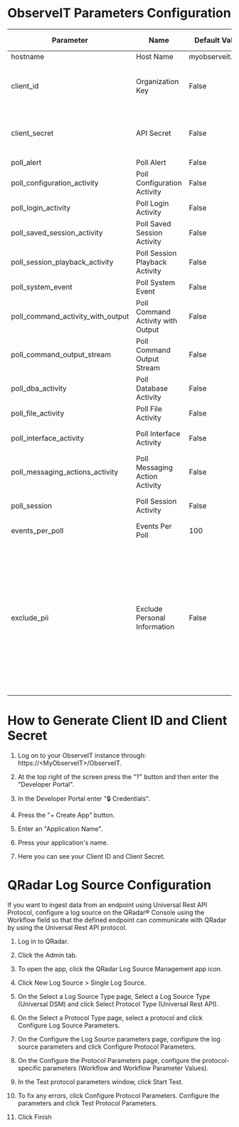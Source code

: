 # ObserveIT Parameters Configuration
Parameter                           | Name | Default Value | Type | Required (True/False) | Description
---                                 | --- | --- | --- |--- |---
hostname                            | Host Name | myobserveit.com | String | True | IP for the instance.
client_id                           | Organization Key | False | Authentication | True | Can be received through the Developer Portal by selecting Credentials and pressing the Create App button.
client_secret                       | API Secret | False | Authentication | True | Can be received through the Developer Portal by selecting Credentials and pressing the Create App button.
poll_alert                          | Poll Alert | False | Bool | False | Alert Events.
poll_configuration_activity         | Poll Configuration Activity | False | Bool | False | Audit Configuration Activity.
poll_login_activity                 | Poll Login Activity | False | Bool | False | Audit Login Activity.
poll_saved_session_activity         | Poll Saved Session Activity | False | Bool | False | Audit Saved Sessions Activity.
poll_session_playback_activity      | Poll Session Playback Activity | False | Bool | False | Audit Session Playback Activity.
poll_system_event                   | Poll System Event | False | Bool | False | System Events.
poll_command_activity_with_output   | Poll Command Activity with Output | False | Bool | False | UNIX Command Events
poll_command_output_stream          | Poll Command Output Stream | False | Bool | False | UNIX Output Streams
poll_dba_activity                   | Poll Database Activity | False | Bool | False | Database Events
poll_file_activity                  | Poll File Activity | False | Bool | False | File Monitoring Activity Events
poll_interface_activity             | Poll Interface Activity | False | Bool | False | Windows/Mac user interface interaction events
poll_messaging_actions_activity     | Poll Messaging Action Activity | False | Bool | False | Messaging Actions Activity Events
poll_session                        | Poll Session Activity | False | Bool | False | Summary of activities for a completed or in-progress user session
events_per_poll                     | Events Per Poll | 100 | Number | False | Max number of records to return per poll
exclude_pii                         | Exclude Personal Information | False | Bool | False | Exclude Personal Identifiable Information from the reports.The fields to exclude are: `loginName`, `secondaryLoginName`, `endpointName`, `remoteHostName`, `windowTitle`,`accessedUrl`, `domainName`, `secondaryDomainName`, `remoteAddress`,`sqlUserName`, `sessionServerName`, `sessionLoginName`,  `savedSessionName`, `operatorUsername`, `operatorDomainName`, `userName`, `machineName`

# How to Generate Client ID and Client Secret
1. Log on to your ObserveIT instance through: https://\<MyObserveIT>/ObserveIT.

2. At the top right of the screen press the "?" button and then enter the "Developer Portal".

3. In the Developer Portal enter "🔒 Credentials".

4. Press the "+ Create App" button.

5. Enter an "Application Name".

6. Press your application's name.

7. Here you can see your Client ID and Client Secret.


# QRadar Log Source Configuration
If you want to ingest data from an endpoint using Universal Rest API Protocol, configure a log source on the QRadar® Console using the Workflow field so that the defined endpoint can communicate with QRadar by using the Universal Rest API protocol.

1. Log in to QRadar.

2. Click the Admin tab.

3. To open the app, click the QRadar Log Source Management app icon.

4. Click New Log Source > Single Log Source.

5. On the Select a Log Source Type page, Select a Log Source Type (Universal DSM) and click Select Protocol Type (Universal Rest API).

6. On the Select a Protocol Type page, select a protocol and click Configure Log Source Parameters.

7. On the Configure the Log Source parameters page, configure the log source parameters and click Configure Protocol Parameters.

8. On the Configure the Protocol Parameters page, configure the protocol-specific parameters (Workflow and Workflow Parameter Values).

9. In the Test protocol parameters window, click Start Test.

10. To fix any errors, click Configure Protocol Parameters. Configure the parameters and click Test Protocol Parameters.

11. Click Finish
